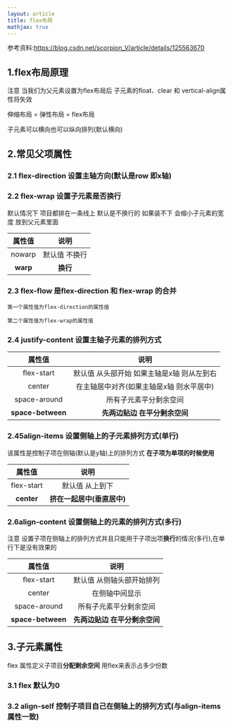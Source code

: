 ```yaml
---
layout: article
title: flex布局
mathjax: true
---
```

参考资料:https://blog.csdn.net/scorpion_V/article/details/125563670

## 1.flex布局原理

注意 当我们为父元素设置为flex布局后 子元素的float、clear 和 vertical-align属性将失效

伸缩布局 = 弹性布局 = flex布局

子元素可以横向也可以纵向排列(默认横向)



## 2.常见父项属性

### 2.1 flex-direction 设置主轴方向(默认是row 即x轴)



### 2.2 flex-wrap 设置子元素是否换行

默认情况下 项目都排在一条线上 默认是不换行的  如果装不下 会缩小子元素的宽度 放到父元素里面

|  属性值  |     说明      |
| :------: | :-----------: |
|  nowarp  | 默认值 不换行 |
| **warp** |   **换行**    |

### 2.3 flex-flow  是flex-direction 和 flex-wrap  的合并  

```
第一个属性值为flex-direction的属性值

第二个属性值为flex-wrap的属性值
```

### 2.4 justify-content 设置主轴子元素的排列方式

|      属性值       |                    说明                    |
| :---------------: | :----------------------------------------: |
|    flex-start     | 默认值 从头部开始 如果主轴是x轴 则从左到右 |
|      center       |  在主轴居中对齐(如果主轴是x轴 则水平居中)  |
|   space-around    |           所有子元素平分剩余空间           |
| **space-between** |       **先两边贴边 在平分剩余空间**        |

### 2.45align-items 设置侧轴上的子元素排列方式(单行)

该属性是控制子项在侧轴(默认是y轴)上的排列方式 **在子项为单项的时候使用**

|   属性值   |            说明            |
| :--------: | :------------------------: |
| flex-start |      默认值 从上到下       |
| **center** | **挤在一起居中(垂直居中)** |

### 2.6align-content  设置侧轴上的元素的排列方式(多行)

注意 设置子项在侧轴上的排列方式并且只能用于子项出项**换行**的情况(多行),在单行下是没有效果的

|      属性值       |             说明              |
| :---------------: | :---------------------------: |
|    flex-start     |   默认值 从侧轴头部开始排列   |
|      center       |        在侧轴中间显示         |
|   space-around    |    所有子元素平分剩余空间     |
| **space-between** | **先两边贴边 在平分剩余空间** |

### 

## 3.子元素属性

flex 属性定义子项目**分配剩余空间**  用flex来表示占多少份数

### 3.1 flex  默认为0    

### 3.2 align-self 控制子项目自己在侧轴上的排列方式(与align-items 属性一致)




